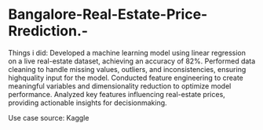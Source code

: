 # Bangalore-Real-Estate-Price-Rrediction.-

Things i did:
Developed a machine learning model using linear regression on a live real-estate dataset, achieving an accuracy of 82%.
Performed data cleaning to handle missing values, outliers, and inconsistencies, ensuring highquality input for the model.
Conducted feature engineering to create meaningful variables and dimensionality reduction to optimize model performance.
Analyzed key features influencing real-estate prices, providing actionable insights for decisionmaking.

Use case source: Kaggle
